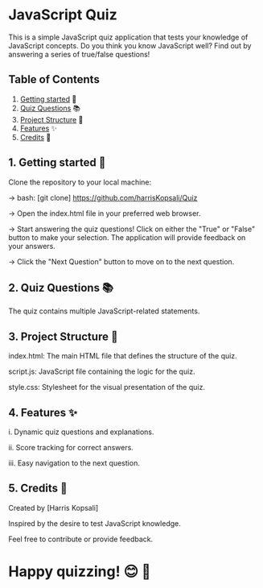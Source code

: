 # JavaScript Quiz 
This is a simple JavaScript quiz application that tests your knowledge of JavaScript concepts. Do you think you know JavaScript well? Find out by answering a series of true/false questions!

## Table of Contents
1. [Getting started](#1-getting-started-) 🚀
2. [Quiz Questions](#2-quiz-questions-) 📚
3. [Project Structure](#3-project-structure-) 📁
4. [Features](#4-features-) ✨
5. [Credits](#5-credits-) 👏

## 1. Getting started 🚀
Clone the repository to your local machine:

-> bash: [git clone] https://github.com/harrisKopsali/Quiz

-> Open the index.html file in your preferred web browser.

-> Start answering the quiz questions! 
Click on either the "True" or "False" button to make your selection. The application will provide feedback on your answers.

-> Click the "Next Question" button to move on to the next question.

## 2. Quiz Questions 📚
The quiz contains multiple JavaScript-related statements. 

## 3. Project Structure 📁
index.html: The main HTML file that defines the structure of the quiz.

script.js: JavaScript file containing the logic for the quiz.

style.css: Stylesheet for the visual presentation of the quiz.

## 4. Features ✨
i.   Dynamic quiz questions and explanations.

ii.  Score tracking for correct answers.

iii. Easy navigation to the next question.

## 5. Credits 👏
Created by [Harris Kopsali]

Inspired by the desire to test JavaScript knowledge.

Feel free to contribute or provide feedback. 

# Happy quizzing! 😊 🎉
